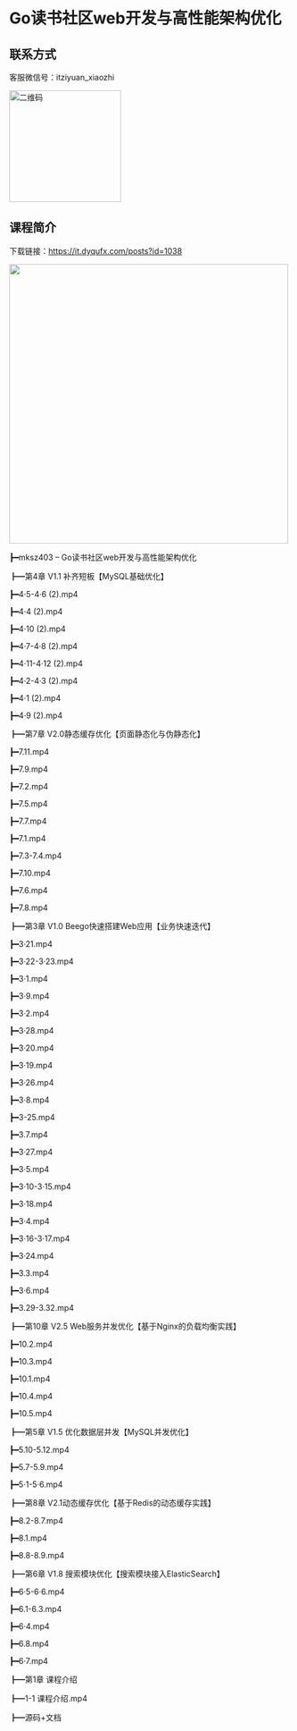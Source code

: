 # Go读书社区web开发与高性能架构优化

## 联系方式

客服微信号：itziyuan_xiaozhi

<img src="https://ziyuanyun.oss-cn-guangzhou.aliyuncs.com/common/20240614073449/666b82192834a.jpg" width="200" height="200" alt="二维码">

## 课程简介

下载链接：https://it.dyqufx.com/posts?id=1038

<img src="https://ziyuanyun.oss-cn-guangzhou.aliyuncs.com/yun/20240515153600/664465e0442b5.jpg" width="500" alt="">

  ┣━mksz403 &#8211; Go读书社区web开发与高性能架构优化

 ┣━第4章 V1.1 补齐短板【MySQL基础优化】

 ┣━4·5-4·6 (2).mp4

 ┣━4·4 (2).mp4

 ┣━4·10 (2).mp4

 ┣━4·7-4·8 (2).mp4

 ┣━4·11-4·12 (2).mp4

 ┣━4·2-4·3 (2).mp4

 ┣━4·1 (2).mp4

 ┣━4·9 (2).mp4

 ┣━第7章 V2.0静态缓存优化【页面静态化与伪静态化】

 ┣━7.11.mp4

 ┣━7.9.mp4

 ┣━7.2.mp4

 ┣━7.5.mp4

 ┣━7.7.mp4

 ┣━7.1.mp4

 ┣━7.3-7.4.mp4

 ┣━7.10.mp4

 ┣━7.6.mp4

 ┣━7.8.mp4

 ┣━第3章 V1.0 Beego快速搭建Web应用【业务快速迭代】

 ┣━3·21.mp4

 ┣━3·22-3·23.mp4

 ┣━3·1.mp4

 ┣━3·9.mp4

 ┣━3·2.mp4

 ┣━3·28.mp4

 ┣━3·20.mp4

 ┣━3·19.mp4

 ┣━3·26.mp4

 ┣━3·8.mp4

 ┣━3-25.mp4

 ┣━3.7.mp4

 ┣━3·27.mp4

 ┣━3·5.mp4

 ┣━3·10-3·15.mp4

 ┣━3·18.mp4

 ┣━3·4.mp4

 ┣━3·16-3·17.mp4

 ┣━3·24.mp4

 ┣━3.3.mp4

 ┣━3·6.mp4

 ┣━3.29-3.32.mp4

 ┣━第10章 V2.5 Web服务并发优化【基于Nginx的负载均衡实践】

 ┣━10.2.mp4

 ┣━10.3.mp4

 ┣━10.1.mp4

 ┣━10.4.mp4

 ┣━10.5.mp4

 ┣━第5章 V1.5 优化数据层并发【MySQL并发优化】

 ┣━5.10-5.12.mp4

 ┣━5.7-5.9.mp4

 ┣━5·1-5·6.mp4

 ┣━第8章 V2.1动态缓存优化【基于Redis的动态缓存实践】

 ┣━8.2-8.7.mp4

 ┣━8.1.mp4

 ┣━8.8-8.9.mp4

 ┣━第6章 V1.8 搜索模块优化【搜索模块接入ElasticSearch】

 ┣━6·5-6·6.mp4

 ┣━6.1-6.3.mp4

 ┣━6·4.mp4

 ┣━6.8.mp4

 ┣━6·7.mp4

 ┣━第1章 课程介绍

 ┣━1-1 课程介绍.mp4

 ┣━源码+文档

  